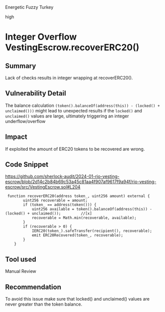 Energetic Fuzzy Turkey

high

# Integer Overflow VestingEscrow.recoverERC20()

## Summary
Lack of checks results in integer wrapping at recoverERC20().

## Vulnerability Detail
The balance calculation `(token().balanceOf(address(this)) - (locked() + unclaimed()))` might lead to unexpected results if the `locked()` and `unclaimed()` values are large, ultimately triggering an integer underflow/overflow

## Impact
If exploited the amount of ERC20 tokens to be recovered are wrong.

## Code Snippet
https://github.com/sherlock-audit/2024-01-rio-vesting-escrow/blob/2d14c2b84b69c53a45c81aa4f907af9617f9a94f/rio-vesting-escrow/src/VestingEscrow.sol#L204

```solidity
 function recoverERC20(address token_, uint256 amount) external {
        uint256 recoverable = amount;
        if (token_ == address(token())) {
            uint256 available = token().balanceOf(address(this)) - (locked() + unclaimed());         //[x]
            recoverable = Math.min(recoverable, available);
        }
        if (recoverable > 0) {
            IERC20(token_).safeTransfer(recipient(), recoverable);
            emit ERC20Recovered(token_, recoverable);
        }
    }
```

## Tool used

Manual Review

## Recommendation
To avoid this issue make sure that locked() and unclaimed() values are never greater than the token balance.
